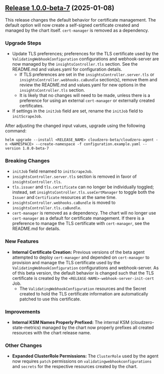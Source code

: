 ## [Release 1.0.0-beta-7](https://github.com/Cloudzero/cloudzero-charts/compare/0.0.28...1.0.0-beta-7) (2025-01-08)

This release changes the default behavior for certificate management. The default option will now create a self-signed certificate created and managed by the chart itself. `cert-manager` is removed as a dependency.

### Upgrade Steps

- Update TLS preferences; preferences for the TLS certificate used by the `ValidatingWebhookConfiguration` configurations and webhook-server are now managed by the `insightsController.tls` section. See the README.md and values.yaml for configuration details.
  - If TLS preferences are set in the `insightsController.server.tls` or `insightsController.webhooks.caBundle` section(s), remove them and review the README.md and values.yaml for new options in the `insightsController.tls` section.
  - It is likely that no changes will need to be made, unless there is a preference for using an external `cert-manager` or externally created certificates.
- If settings in the `initJob` field are set, rename the `initJob` field to `initScrapeJob`.

After adjusting the changed input values, upgrade using the following command:

```console
helm upgrade --install <RELEASE_NAME> cloudzero-beta/cloudzero-agent -n <NAMESPACE> --create-namespace -f configuration.example.yaml --version 1.0.0-beta-7
```

### Breaking Changes

- `initJob` field renamed to `initScrapeJob`.
- `insightsController.server.tls` section is removed in favor of `insightsController.tls`.
- `tls.issuer` and `tls.certificate` can no longer be individually toggled; instead, set `insightsController.tls.useCertManager` to toggle both the `Issuer` and `Certificate` resources at the same time.
- `insightsController.webhooks.caBundle` is moved to `insightsController.tls.caBundle`.
- `cert-manager` is removed as a dependency. The chart will no longer use `cert-manager` as a default for certificate management. If there is a preference to manage the TLS certificate with `cert-manager`, see the README.md for details.

### New Features

- **Internal Certificate Creation:** Previous versions of the beta agent attempted to deploy `cert-manager` and depended on `cert-manager` to provision and manage the TLS certificate used by the `ValidatingWebhookConfiguration` configurations and webhook-server. As of this beta version, the default behavior is changed such that the TLS certificate is created by the `<RELEASE-NAME>-webhook-server-init-cert` Job.
  - The `ValidatingWebhookConfiguration` resources and the Secret created to hold the TLS certificate information are automatically patched to use this certificate.

### Improvements

- **Internal KSM Names Properly Prefixed:** The internal KSM (cloudzero-state-metrics) managed by the chart now properly prefixes all created resources with the chart release name.

### Other Changes

- **Expanded ClusterRole Permissions:** The `ClusterRole` used by the agent now requires `patch` permissions on `validatingwebhookconfigurations` and `secrets` for the respective resources created by the chart.
